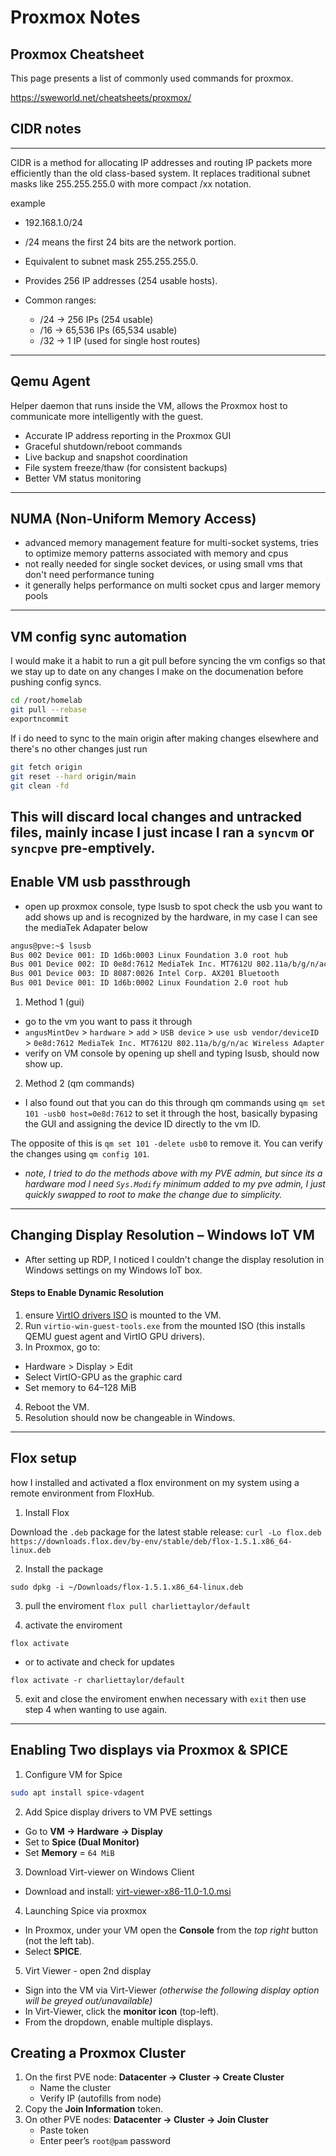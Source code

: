 # Proxmox Notes 

## Proxmox Cheatsheet 
This page presents a list of commonly used commands for proxmox.

https://sweworld.net/cheatsheets/proxmox/

## CIDR notes
-----------------------------------------------------------
CIDR is a method for allocating IP addresses and routing IP packets more efficiently than the old class-based system. It replaces traditional subnet masks like 255.255.255.0 with more compact /xx notation.

example
-  192.168.1.0/24
  - /24 means the first 24 bits are the network portion.
  - Equivalent to subnet mask 255.255.255.0.
  - Provides 256 IP addresses (254 usable hosts).

- Common ranges:
  - /24 → 256 IPs (254 usable)
  - /16 → 65,536 IPs (65,534 usable)
  - /32 → 1 IP (used for single host routes)
-----------------------------------------------------------


## Qemu Agent
Helper daemon that runs inside the VM, allows the Proxmox host to communicate more intelligently with the guest.
- Accurate IP address reporting in the Proxmox GUI
- Graceful shutdown/reboot commands
- Live backup and snapshot coordination
- File system freeze/thaw (for consistent backups)
- Better VM status monitoring
-----------------------------------------------------------

## NUMA (Non-Uniform Memory Access)
- advanced memory management feature for multi-socket systems, tries to optimize memory patterns associated with memory and cpus
- not really needed for single socket devices, or using small vms that don't need performance tuning
- it generally helps performance on multi socket cpus and larger memory pools
-----------------------------------------------------------

## VM config sync automation
I would make it a habit to run a git pull before syncing the vm configs so that we stay up to date on any changes I make on the documenation before pushing config syncs.

```bash
cd /root/homelab
git pull --rebase
exportncommit
```

If i do need to sync to the main origin after making changes elsewhere and there's no other changes just run
```bash
git fetch origin
git reset --hard origin/main
git clean -fd
```
This will discard local changes and untracked files, mainly incase I just incase I ran a `syncvm` or `syncpve` pre-emptively. 
-----------------------------------------------------------

## Enable VM usb passthrough
- open up proxmox console, type lsusb to spot check the usb you want to add shows up and is recognized by the hardware, in my case I can see the mediaTek Adapater below

```bash
angus@pve:~$ lsusb
Bus 002 Device 001: ID 1d6b:0003 Linux Foundation 3.0 root hub
Bus 001 Device 002: ID 0e8d:7612 MediaTek Inc. MT7612U 802.11a/b/g/n/ac Wireless Adapter
Bus 001 Device 003: ID 8087:0026 Intel Corp. AX201 Bluetooth
Bus 001 Device 001: ID 1d6b:0002 Linux Foundation 2.0 root hub
```

1) Method 1 (gui)

- go to the vm you want to pass it through
-  `angusMintDev` > `hardware` > `add` > `USB device` > `use usb vendor/deviceID` > `0e8d:7612 MediaTek Inc. MT7612U 802.11a/b/g/n/ac Wireless Adapter`
- verify on VM console by opening up shell and typing lsusb, should now show up.

2) Method 2 (qm commands)

- I also found out that you can do this through qm commands using `qm set 101 -usb0 host=0e8d:7612` to set it through the host, basically bypasing the GUI and assigning the device ID directly to the vm ID. 

The opposite of this is `qm set 101 -delete usb0` to remove it. You can verify the changes using `qm config 101`. 

- *note, I tried to do the methods above with my PVE admin, but since its a hardware mod I need `Sys.Modify` minimum added to my pve admin, I just quickly swapped to root to make the change due to simplicity.*

-----------------------------------------------------------

## Changing Display Resolution – Windows IoT VM
- After setting up RDP, I noticed I couldn't change the display resolution in Windows settings on my Windows IoT box.

#### Steps to Enable Dynamic Resolution
1)  ensure  [VirtIO drivers ISO](https://fedorapeople.org/groups/virt/virtio-win/direct-downloads/archive-virtio/virtio-win-0.1.271-1/) is mounted to the VM.
2) Run `virtio-win-guest-tools.exe` from the mounted ISO (this installs QEMU guest agent and VirtIO GPU drivers).
3) In Proxmox, go to:
- Hardware > Display > Edit
- Select VirtIO-GPU as the graphic card
- Set memory to 64–128 MiB
4) Reboot the VM.
5) Resolution should now be changeable in Windows.


-----------------------------------------------------------


## Flox setup 

how I installed and activated a flox environment on my system using a remote environment from FloxHub.

1) Install Flox

Download the `.deb` package for the latest stable release:
`curl -Lo flox.deb https://downloads.flox.dev/by-env/stable/deb/flox-1.5.1.x86_64-linux.deb`

2) Install the package 

`sudo dpkg -i ~/Downloads/flox-1.5.1.x86_64-linux.deb`

3) pull the enviroment 
`flox pull charliettaylor/default`

4) activate the enviroment 

`flox activate`

- or to activate and check for updates

`flox activate -r charliettaylor/default`

5) exit  and close the enviroment enwhen necessary with `exit` then use step 4 when wanting to use again.

-----------------------------------------------------------



## Enabling Two displays via Proxmox & SPICE

1) Configure VM for Spice

```bash
sudo apt install spice-vdagent
```

2) Add Spice display drivers to VM PVE settings

* Go to **VM → Hardware → Display**
* Set to **Spice (Dual Monitor)**
* Set **Memory** = `64 MiB`

3) Download Virt-viewer on Windows Client

* Download and install:
  [virt-viewer-x86-11.0-1.0.msi](https://releases.pagure.org/virt-viewer/virt-viewer-x86-11.0-1.0.msi)

4) Launching Spice via proxmox

* In Proxmox, under your VM open the **Console** from the *top right* button (not the left tab).
* Select **SPICE**.

5) Virt Viewer - open 2nd display 

* Sign into the VM via Virt-Viewer *(otherwise the following display option will be greyed out/unavailable)*
* In Virt-Viewer, click the **monitor icon** (top-left).
* From the dropdown, enable multiple displays.


## Creating a Proxmox Cluster
1. On the first PVE node: **Datacenter → Cluster → Create Cluster**  
   - Name the cluster  
   - Verify IP (autofills from node)  
2. Copy the **Join Information** token.  
3. On other PVE nodes: **Datacenter → Cluster → Join Cluster**  
   - Paste token  
   - Enter peer’s `root@pam` password  

